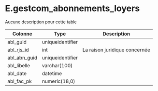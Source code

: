 # E.gestcom_abonnements_loyers

Aucune description pour cette table

Colonne|Type|Description
---|---|---
abl_guid|uniqueidentifier|
abl_rjs_id|int|La raison juridique concernée 
abl_abn_guid|uniqueidentifier|
abl_libelle|varchar(100)|
abl_date|datetime|
abl_fac_pk|numeric(18,0)|
